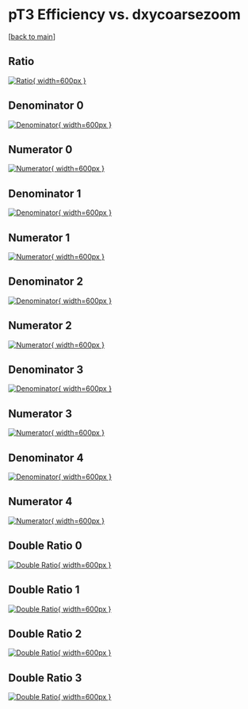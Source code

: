# pT3 Efficiency vs. dxycoarsezoom

[[back to main](./)]



## Ratio

[![Ratio](../mtv/var/pT3_xtr_13_1_eff_dxycoarsezoom.png){ width=600px }](../mtv/var/pT3_xtr_13_1_eff_dxycoarsezoom.pdf)

## Denominator 0

[![Denominator](../mtv/den/pT3_xtr_13_1_eff_dxycoarsezoom_den0.png){ width=600px }](../mtv/den/pT3_xtr_13_1_eff_dxycoarsezoom_den0.pdf)

## Numerator 0

[![Numerator](../mtv/num/pT3_xtr_13_1_eff_dxycoarsezoom_num0.png){ width=600px }](../mtv/num/pT3_xtr_13_1_eff_dxycoarsezoom_num0.pdf)

## Denominator 1

[![Denominator](../mtv/den/pT3_xtr_13_1_eff_dxycoarsezoom_den1.png){ width=600px }](../mtv/den/pT3_xtr_13_1_eff_dxycoarsezoom_den1.pdf)

## Numerator 1

[![Numerator](../mtv/num/pT3_xtr_13_1_eff_dxycoarsezoom_num1.png){ width=600px }](../mtv/num/pT3_xtr_13_1_eff_dxycoarsezoom_num1.pdf)

## Denominator 2

[![Denominator](../mtv/den/pT3_xtr_13_1_eff_dxycoarsezoom_den2.png){ width=600px }](../mtv/den/pT3_xtr_13_1_eff_dxycoarsezoom_den2.pdf)

## Numerator 2

[![Numerator](../mtv/num/pT3_xtr_13_1_eff_dxycoarsezoom_num2.png){ width=600px }](../mtv/num/pT3_xtr_13_1_eff_dxycoarsezoom_num2.pdf)

## Denominator 3

[![Denominator](../mtv/den/pT3_xtr_13_1_eff_dxycoarsezoom_den3.png){ width=600px }](../mtv/den/pT3_xtr_13_1_eff_dxycoarsezoom_den3.pdf)

## Numerator 3

[![Numerator](../mtv/num/pT3_xtr_13_1_eff_dxycoarsezoom_num3.png){ width=600px }](../mtv/num/pT3_xtr_13_1_eff_dxycoarsezoom_num3.pdf)

## Denominator 4

[![Denominator](../mtv/den/pT3_xtr_13_1_eff_dxycoarsezoom_den4.png){ width=600px }](../mtv/den/pT3_xtr_13_1_eff_dxycoarsezoom_den4.pdf)

## Numerator 4

[![Numerator](../mtv/num/pT3_xtr_13_1_eff_dxycoarsezoom_num4.png){ width=600px }](../mtv/num/pT3_xtr_13_1_eff_dxycoarsezoom_num4.pdf)

## Double Ratio 0

[![Double Ratio](../mtv/ratio/pT3_xtr_13_1_eff_dxycoarsezoom_ratio0.png){ width=600px }](../mtv/ratio/pT3_xtr_13_1_eff_dxycoarsezoom_ratio0.pdf)

## Double Ratio 1

[![Double Ratio](../mtv/ratio/pT3_xtr_13_1_eff_dxycoarsezoom_ratio1.png){ width=600px }](../mtv/ratio/pT3_xtr_13_1_eff_dxycoarsezoom_ratio1.pdf)

## Double Ratio 2

[![Double Ratio](../mtv/ratio/pT3_xtr_13_1_eff_dxycoarsezoom_ratio2.png){ width=600px }](../mtv/ratio/pT3_xtr_13_1_eff_dxycoarsezoom_ratio2.pdf)

## Double Ratio 3

[![Double Ratio](../mtv/ratio/pT3_xtr_13_1_eff_dxycoarsezoom_ratio3.png){ width=600px }](../mtv/ratio/pT3_xtr_13_1_eff_dxycoarsezoom_ratio3.pdf)

